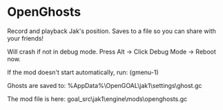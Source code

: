 # OpenGhosts

Record and playback Jak's position. Saves to a file so you can share with your friends!

Will crash if not in debug mode. Press Alt -> Click Debug Mode -> Reboot now.

If the mod doesn't start automatically, run:
(gmenu-1)

Ghosts are saved to:
%AppData%\OpenGOAL\jak1\settings\ghost.gc

The mod file is here:
goal_src\jak1\engine\mods\openghosts.gc
